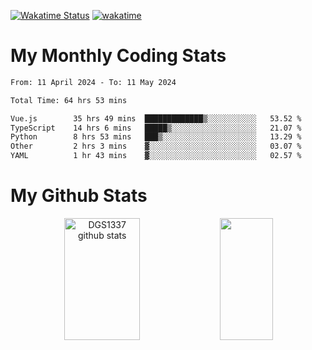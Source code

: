 [![Wakatime Status](https://github.com/noopurphalak/noopurphalak/workflows/wakatime-status-update/badge.svg)](https://github.com/noopurphalak/noopurphalak/actions/workflows/main.yml)
[![wakatime](https://wakatime.com/badge/user/80ace140-ef40-4fdd-b8ed-f3be3d2e1aea.svg)](https://wakatime.com/@80ace140-ef40-4fdd-b8ed-f3be3d2e1aea)

# My Monthly Coding Stats

<!--START_SECTION:waka-->

```txt
From: 11 April 2024 - To: 11 May 2024

Total Time: 64 hrs 53 mins

Vue.js        35 hrs 49 mins  █████████████▒░░░░░░░░░░░   53.52 %
TypeScript    14 hrs 6 mins   █████▒░░░░░░░░░░░░░░░░░░░   21.07 %
Python        8 hrs 53 mins   ███▒░░░░░░░░░░░░░░░░░░░░░   13.29 %
Other         2 hrs 3 mins    ▓░░░░░░░░░░░░░░░░░░░░░░░░   03.07 %
YAML          1 hr 43 mins    ▓░░░░░░░░░░░░░░░░░░░░░░░░   02.57 %
```

<!--END_SECTION:waka-->

# My Github Stats
<div style="text-align: center;">
  <img width="49%" height="195px" src="https://github-readme-stats-sigma-five.vercel.app/api?username=noopurphalak&show_icons=true&count_private=true&hide_border=true&title_color=ecf2f8&icon_color=0d1117&text_color=FFFFFF&bg_color=0d1117" alt="DGS1337 github stats" />
  <img width="41%" height="195px" src="https://github-readme-stats-sigma-five.vercel.app/api/top-langs/?username=noopurphalak&layout=compact&hide_border=true&title_color=ecf2f8&text_color=FFFFFF&bg_color=0d1117" />
</div>
